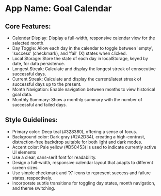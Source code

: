# **App Name**: Goal Calendar

## Core Features:

- Calendar Display: Display a full-width, responsive calendar view for the selected month.
- Day Toggle: Allow each day in the calendar to toggle between 'empty', 'success' (checkmark), and 'fail' (X) states when clicked.
- Local Storage: Store the state of each day in localStorage, keyed by date, for data persistence.
- Longest Streak: Calculate and display the longest streak of consecutive successful days.
- Current Streak: Calculate and display the current/latest streak of successful days up to the present.
- Month Navigation: Enable navigation between months to view historical goal data.
- Monthly Summary: Show a monthly summary with the number of successful and failed days.

## Style Guidelines:

- Primary color: Deep teal (#328380), offering a sense of focus.
- Background color: Dark gray (#2A2D34), creating a high-contrast, distraction-free backdrop suitable for both light and dark modes. 
- Accent color: Pale yellow (#D5C453) is used to indicate currently active UI elements
- Use a clear, sans-serif font for readability.
- Design a full-width, responsive calendar layout that adapts to different screen sizes.
- Use simple checkmark and 'X' icons to represent success and failure states, respectively.
- Incorporate subtle transitions for toggling day states, month navigation, and theme switching.